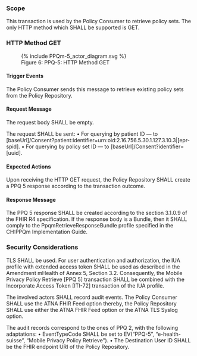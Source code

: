 ### Scope

This transaction is used by the Policy Consumer to retrieve policy sets. The only HTTP method which SHALL be supported
is GET.

### HTTP Method GET

<figure>
  {% include PPQm-5_actor_diagram.svg %}
  <figcaption>Figure 6: PPQ-5: HTTP Method GET</figcaption>
</figure>

#### Trigger Events

The Policy Consumer sends this message to retrieve existing policy sets from the Policy Repository.

#### Request Message

The request body SHALL be empty.

The request SHALL be sent:
•	For querying by patient ID — to [baseUrl]/Consent?patient:identifier=urn:oid:2.16.756.5.30.1.127.3.10.3|[epr-spid].
•	For querying by policy set ID — to [baseUrl]/Consent?identifier=[uuid].

#### Expected Actions

Upon receiving the HTTP GET request, the Policy Repository SHALL create a PPQ 5 response according to the transaction
outcome.

#### Response Message

The PPQ 5 response SHALL be created according to the section 3.1.0.9 of the FHIR R4 specification. If the response body
is a Bundle, then it SHALL comply to the PpqmRetrieveResponseBundle profile specified in the CH:PPQm Implementation
Guide. 

### Security Considerations

TLS SHALL be used. For user authentication and authorization, the IUA profile with extended access token SHALL be used
as described in the Amendment mHealth of Annex 5, Section 3.2. Consequently, the Mobile Privacy Policy Retrieve [PPQ 5]
transaction SHALL be combined with the Incorporate Access Token [ITI-72] transaction of the IUA profile.

The involved actors SHALL record audit events. The Policy Consumer SHALL use the ATNA FHIR Feed option thereby, the
Policy Repository SHALL use either the ATNA FHIR Feed option or the ATNA TLS Syslog option.

The audit records correspond to the ones of PPQ 2, with the following adaptations:
•	EventTypeCode SHALL be set to EV(“PPQ-5”, “e-health-suisse”, “Mobile Privacy Policy Retrieve”).
•	The Destination User ID SHALL be the FHIR endpoint URI of the Policy Repository.
